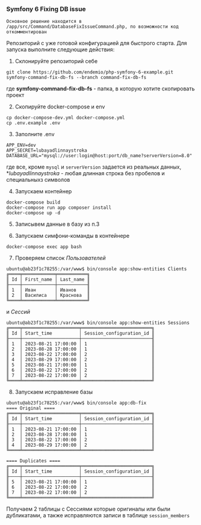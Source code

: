 ### Symfony 6 Fixing DB issue

`Основное решение находится в /app/src/Command/DatabaseFixIssueCommand.php, по возможности код откомментирован`

Репозиторий с уже готовой конфигурацией для быстрого старта. Для запуска выполните следующие действия:

1. Склонируйте репозиторий себе 
```shell
git clone https://github.com/endemio/php-symfony-6-example.git symfony-command-fix-db-fs --branch command-fix-db-fs
```
где **symfony-command-fix-db-fs** - папка, в которую хотите скопировать проект

2. Скопируйте docker-compose и env
```shell
cp docker-compose-dev.yml docker-compose.yml 
cp .env.example .env
```

3. Заполните .env
```shell
APP_ENV=dev
APP_SECRET=lubayadlinnaystroka
DATABASE_URL="mysql://user:login@host:port/db_name?serverVersion=8.0"
```
где все, кроме `mysql` и `serverVersion` задается из реальных данных, **lubayadlinnaystroka* - любая длинная строка без пробелов и специальныхз символов

4. Запускаем контейнер
```shell
docker-compose build
docker-compose run app composer install
docker-compose up -d
```

5. Записывем данные в базу из п.3

6. Запускаем симфони-команды в контейнере
```shell
docker-compose exec app bash
```

7. Проверяем список *Пользователей* 
```shell
ubuntu@ab23f1c78255:/var/www$ bin/console app:show-entities Clients
╔════╤════════════╤═══════════╗
║ Id │ First_name │ Last_name ║
╟────┼────────────┼───────────╢
║ 1  │ Иван       │ Иванов    ║
║ 2  │ Василиса   │ Краснова  ║
╚════╧════════════╧═══════════╝
```
и *Сессий*

```shell
ubuntu@ab23f1c78255:/var/www$ bin/console app:show-entities Sessions
╔════╤═════════════════════╤══════════════════════════╗
║ Id │ Start_time          │ Session_configuration_id ║
╟────┼─────────────────────┼──────────────────────────╢
║ 1  │ 2023-08-21 17:00:00 │ 1                        ║
║ 2  │ 2023-08-28 17:00:00 │ 1                        ║
║ 3  │ 2023-08-22 17:00:00 │ 2                        ║
║ 4  │ 2023-08-29 17:00:00 │ 2                        ║
║ 5  │ 2023-08-21 17:00:00 │ 1                        ║
║ 6  │ 2023-08-22 17:00:00 │ 2                        ║
║ 7  │ 2023-08-22 17:00:00 │ 2                        ║
╚════╧═════════════════════╧══════════════════════════╝
```
8. Запускаем исправление базы
```shell
ubuntu@ab23f1c78255:/var/www$ bin/console app:db-fix
==== Original ====
╔════╤═════════════════════╤══════════════════════════╗
║ Id │ Start_time          │ Session_configuration_id ║
╟────┼─────────────────────┼──────────────────────────╢
║ 1  │ 2023-08-21 17:00:00 │ 1                        ║
║ 2  │ 2023-08-28 17:00:00 │ 1                        ║
║ 3  │ 2023-08-22 17:00:00 │ 2                        ║
║ 4  │ 2023-08-29 17:00:00 │ 2                        ║
╚════╧═════════════════════╧══════════════════════════╝

==== Duplicates ====
╔════╤═════════════════════╤══════════════════════════╗
║ Id │ Start_time          │ Session_configuration_id ║
╟────┼─────────────────────┼──────────────────────────╢
║ 5  │ 2023-08-21 17:00:00 │ 1                        ║
║ 6  │ 2023-08-22 17:00:00 │ 2                        ║
║ 7  │ 2023-08-22 17:00:00 │ 2                        ║
╚════╧═════════════════════╧══════════════════════════╝
```
Получаем 2 таблицы с Сессиями которые оригиналы или были дубликатами, а также исправляются записи в таблице `session_members` 
